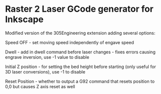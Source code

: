 # Raster 2 Laser GCode generator for Inkscape

Modified version of the 305Engineering extension adding several options:

Speed OFF - set moving speed independently of engave speed

Dwell - add in dwell command before laser changes - fixes errors causing engrave inversion, use -1 value to disable

Initial Z position - for setting the bed height before starting (only useful for 3D laser conversions), use -1 to disable

Reset Position - whether to output a G92 command that resets position to 0,0 but causes Z axis reset as well



